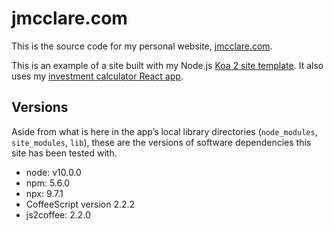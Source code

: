# jmcclare.com #

This is the source code for my personal website,
[jmcclare.com](http://jmcclare.com).

This is an example of a site built with my Node.js [Koa 2 site
template](https://github.com/jmcclare/koa-template). It also uses my
[investment calculator React app](https://github.com/jmcclare/investment-calc).


## Versions ##

Aside from what is here in the app’s local library directories (`node_modules`,
`site_modules`, `lib`), these are the versions of software dependencies this
site has been tested with.

* node: v10.0.0
* npm: 5.6.0
* npx: 9.7.1
* CoffeeScript version 2.2.2
* js2coffee: 2.2.0
